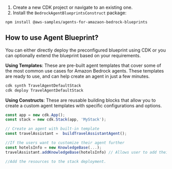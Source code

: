 1. Create a new CDK project or navigate to an existing one.    
2. Install the `BedrockAgentBlueprintsConstruct` package:

```
npm install @aws-samples/agents-for-amazaon-bedrock-blueprints
```

<h2>How to use Agent Blueprint?</h2>

You can either directly deploy the preconfigured blueprint using CDK or you can optionally extend the blueprint based on your requirements. 

**Using Templates**: These are pre-built agent templates that cover some of the most common use cases for Amazon Bedrock agents. These templates are ready to use, and can help create an agent in just a few minutes.

```ts title="preconfigured-travel-agent.ts"
cdk synth TravelAgentDefaultStack
cdk deploy TravelAgentDefaultStack
```

**Using Constructs**: These are reusable building blocks that allow you to create a custom agent templates with specific configurations and options.

```ts title="customize-preconfigured-travel-agent.ts"
const app = new cdk.App();
const stack = new cdk.Stack(app, 'MyStack');

// Create an agent with built-in template
const travelAssistant =  buildTravelAssistantAgent();

//If the users want to customize their agent further
const hotelsInfo = new KnowledgeBase(...); 
travelAssistant.addKnowledgeBase(hotelsInfo) // Allows user to add their own resources

//Add the resources to the stack deployment.
```